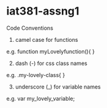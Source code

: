 # iat381-assng1

Code Conventions

1) camel case for functions

  e.g. function myLovelyfunction(){
        }
  
2) dash (-) for css class names

  e.g. .my-lovely-class{
        }
  
3) underscore (_) for variable names

  e.g. var my_lovely_variable;
